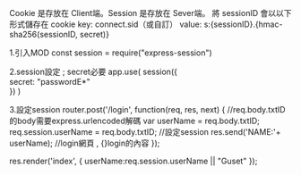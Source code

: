<!-- https://ithelp.ithome.com.tw/articles/10258220?sc=pt -->
<!-- https://ithelp.ithome.com.tw/articles/10228375 -->
Cookie 是存放在 Client端。Session 是存放在 Sever端。
將 sessionID 會以以下形式儲存在 cookie
key: connect.sid（或自訂）
value: s:{sessionID}.{hmac-sha256(sessionID, secret)}



1.引入MOD
const session = require("express-session")

2.session設定 ; secret必要
 app.use(
      session({                       
          secret: "passwordE$%*&%$*"    
      })
    )

3.設定session
 router.post('/login', function(req, res, next) {
      //req.body.txtID的body需要express.urlencoded解碼
      var userName = req.body.txtID;    
      req.session.userName = req.body.txtID; //設定session
      res.send('NAME:'+ userName); //login網頁 , {}login的內容
   });

<!-- 轉跳頁面 res.redirect("http://www.yahoo.com") -->
  res.render('index', { userName:req.session.userName || "Guset" });